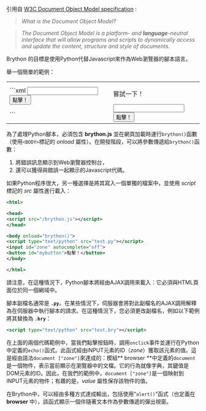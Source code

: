 引用自 [W3C Document Object Model specification](http://www.w3.org/DOM/) :

> _What is the Document Object Model?_

> _The Document Object Model is a platform- and __language__-neutral interface_
> _that will allow programs and scripts to dynamically access and update the_
> _content, structure and style of documents._

Brython 的目標是使用Python代替Javascript來作為Web瀏覽器的腳本語言。

舉一個簡單的範例：

<table>
<tr>
<td>
```xml
<html>
<head>
<script src="/brython.js"></script>
</head>
<body onload="brython()">
<script type="text/python">
from browser import document, alert

# bind event 'click' on button to function echo

def echo(ev):
    alert(document["zone"].value)

document["mybutton"].bind("click", echo)
</script>
<input id="zone">
<button id="mybutton">點擊！</button>
</body>
</html>
```

</td>
<td style="padding-left:20px">

嘗試一下！

<script type="text/python">
from browser import document, alert

def echo(ev):
    alert(document["zone"].value)

document["mybutton"].bind("click", echo)
</script>

<input id="zone">
<button id="mybutton">點擊！</button>

</td>
</tr>
</table>

為了處理Python腳本，必須包含 __brython.js__ 並在網頁加載時運行`brython()`函數（使用`<BODY>`標記的 _onload_ 屬性）。在開發階段，可以將參數傳遞給`brython()`函數：
1. 將錯誤訊息顯示到Web瀏覽器控制台，
2. 還可以獲得與錯誤一起顯示的Javascript代碼。

如果Python程序很大，另一種選擇是將其寫入一個單獨的檔案中，並使用 _script_ 標記的 _src_ 屬性進行載入：

```xml
<html>

<head>
<script src="/brython.js"></script>
</head>

<body onload="brython()">
<script type="text/python" src="test.py"></script>
<input id="zone" autocomplete="off">
<button id="mybutton">點擊！</button>
</body>

</html>
```
請注意，在這種情況下，Python腳本將經由AJAX調用來載入：它必須與HTML頁面位於同一個網域中。

腳本副檔名通常是 __`.py`__。在某些情況下，伺服器會將對此副檔名的AJAX調用解釋為在伺服器中執行腳本的請求。在這種情況下，您必須更改副檔名，例如以下範例將其替換為 __`.bry`__：

```xml
<script type="text/python" src="test.bry"></script>
```
在上面的兩個代碼範例中，當我們點擊按鈕時，調用`onclick`事件並運行在Python中定義的`echo()`函式。此函式經由INPUT元素的ID（_zone_）獲取該元素的值。這是經由語法`document ["zone"]`來達成的：模組** browser **中定義的`document`是一個物件，表示當前顯示在瀏覽器中的文檔。它的行為就像字典，其鍵值是DOM元素的ID。因此，在我們的範例中，`document ["zone"]`是一個映射到INPUT元素的物件；有趣的是，_value_ 屬性保存該物件的值。

在Brython中，可以經由多種方式達成輸出，包括使用“`alert()`”函式（也定義在 **browser** 中），該函式顯示一個伴隨著文本作為參數傳遞的彈出視窗。
